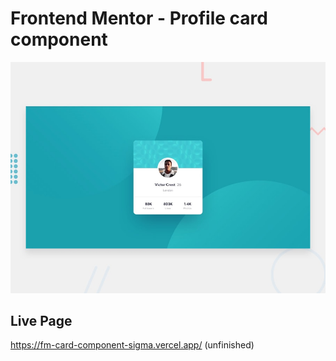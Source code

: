 # Frontend Mentor - Profile card component

![Design preview for the Profile card component coding challenge](./design/desktop-preview.jpg)

## Live Page

https://fm-card-component-sigma.vercel.app/
(unfinished)
